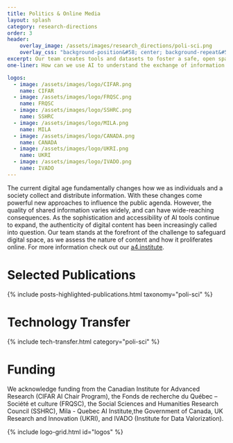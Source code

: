 ```yaml
---
title: Politics & Online Media
layout: splash
category: research-directions
order: 3
header:
    overlay_image: /assets/images/research_directions/poli-sci.png
    overlay_css: "background-position&#58; center; background-repeat&#58; no-repeat; background-size&#58; 40% 100%"
excerpt: Our team creates tools and datasets to foster a safe, open space for online public discourse. We hope to empower researchers and the public to understand and navigate today’s digital landscape.
one-liner: How can we use AI to understand the exchange of information and ideas, and to create positive, societally beneficial information ecosystems?

logos:
  - image: /assets/images/logo/CIFAR.png
    name: CIFAR
  - image: /assets/images/logo/FRQSC.png
    name: FRQSC
  - image: /assets/images/logo/SSHRC.png
    name: SSHRC
  - image: /assets/images/logo/MILA.png
    name: MILA
  - image: /assets/images/logo/CANADA.png
    name: CANADA   
  - image: /assets/images/logo/UKRI.png
    name: UKRI
  - image: /assets/images/logo/IVADO.png
    name: IVADO
---
```


The current digital age fundamentally changes how we as individuals and a society collect and distribute information. With these changes come powerful new approaches to influence the public agenda. However, the quality of shared information varies widely, and can have wide-reaching consequences. As the sophistication and accessibility of AI tools continue to expand, the authenticity of digital content has been increasingly called into question. Our team stands at the forefront of the challenge to safeguard digital space, as we assess the nature of content and how it proliferates online. For more information check out our [a4.institute](https://www.ai4.institute/).

# Selected Publications

{% include posts-highlighted-publications.html taxonomy="poli-sci" %}

# Technology Transfer

{% include tech-transfer.html category="poli-sci" %}

# Funding

We acknowledge funding from the Canadian Institute for Advanced Research (CIFAR AI Chair Program), the Fonds de recherche du Québec – Société et culture (FRQSC), the Social Sciences and Humanities Research Council (SSHRC), Mila - Quebec AI Institute,the Government of Canada, UK Research and Innovation (UKRI), and IVADO (Institute for Data Valorization).

{% include logo-grid.html id="logos" %}
